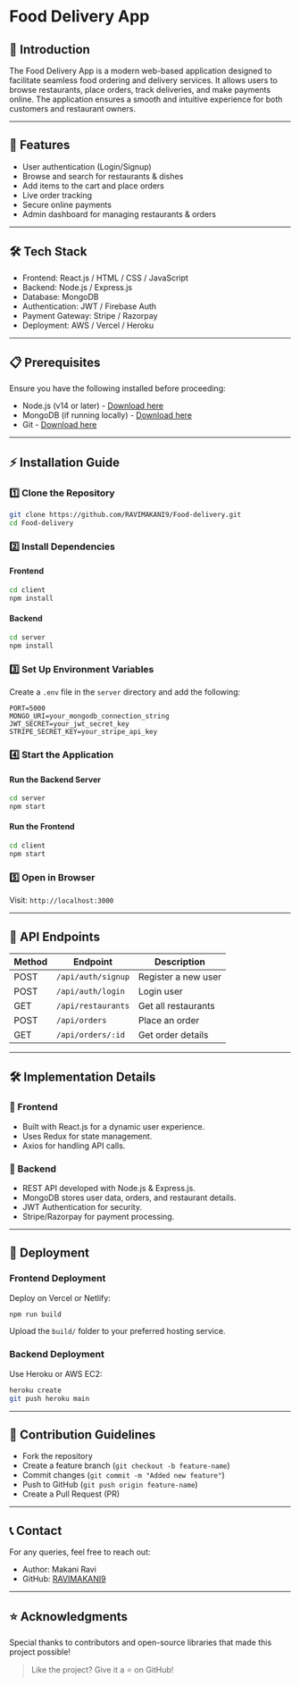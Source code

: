 # Food Delivery App

## 📌 Introduction
The Food Delivery App is a modern web-based application designed to facilitate seamless food ordering and delivery services. It allows users to browse restaurants, place orders, track deliveries, and make payments online. The application ensures a smooth and intuitive experience for both customers and restaurant owners.

---

## 🚀 Features
- User authentication (Login/Signup)
- Browse and search for restaurants & dishes
- Add items to the cart and place orders
- Live order tracking
- Secure online payments
- Admin dashboard for managing restaurants & orders

---

## 🛠️ Tech Stack
- Frontend: React.js / HTML / CSS / JavaScript
- Backend: Node.js / Express.js
- Database: MongoDB
- Authentication: JWT / Firebase Auth
- Payment Gateway: Stripe / Razorpay
- Deployment: AWS / Vercel / Heroku

---

## 📋 Prerequisites
Ensure you have the following installed before proceeding:
- Node.js (v14 or later) - [Download here](https://nodejs.org/)
- MongoDB (if running locally) - [Download here](https://www.mongodb.com/try/download/community)
- Git - [Download here](https://git-scm.com/downloads)

---

## ⚡ Installation Guide

### 1️⃣ Clone the Repository
```sh
git clone https://github.com/RAVIMAKANI9/Food-delivery.git
cd Food-delivery
```

### 2️⃣ Install Dependencies
#### Frontend
```sh
cd client
npm install
```
#### Backend
```sh
cd server
npm install
```

### 3️⃣ Set Up Environment Variables
Create a `.env` file in the `server` directory and add the following:
```env
PORT=5000
MONGO_URI=your_mongodb_connection_string
JWT_SECRET=your_jwt_secret_key
STRIPE_SECRET_KEY=your_stripe_api_key
```

### 4️⃣ Start the Application
#### Run the Backend Server
```sh
cd server
npm start
```
#### Run the Frontend
```sh
cd client
npm start
```

### 5️⃣ Open in Browser
Visit: `http://localhost:3000`

---

## 📖 API Endpoints

| Method | Endpoint | Description |
|--------|---------|-------------|
| POST | `/api/auth/signup` | Register a new user |
| POST | `/api/auth/login` | Login user |
| GET | `/api/restaurants` | Get all restaurants |
| POST | `/api/orders` | Place an order |
| GET | `/api/orders/:id` | Get order details |

---

## 🛠️ Implementation Details
### 🔹 Frontend
- Built with React.js for a dynamic user experience.
- Uses Redux for state management.
- Axios for handling API calls.

### 🔹 Backend
- REST API developed with Node.js & Express.js.
- MongoDB stores user data, orders, and restaurant details.
- JWT Authentication for security.
- Stripe/Razorpay for payment processing.

---

## 🚀 Deployment
### Frontend Deployment
Deploy on Vercel or Netlify:
```sh
npm run build
```
Upload the `build/` folder to your preferred hosting service.

### Backend Deployment
Use Heroku or AWS EC2:
```sh
heroku create
git push heroku main
```

---

## 📝 Contribution Guidelines
- Fork the repository
- Create a feature branch (`git checkout -b feature-name`)
- Commit changes (`git commit -m "Added new feature"`)
- Push to GitHub (`git push origin feature-name`)
- Create a Pull Request (PR)

---

## 📞 Contact
For any queries, feel free to reach out:
- Author: Makani Ravi
- GitHub: [RAVIMAKANI9](https://github.com/RAVIMAKANI9)

---

## ⭐ Acknowledgments
Special thanks to contributors and open-source libraries that made this project possible!

> Like the project? Give it a ⭐ on GitHub!
